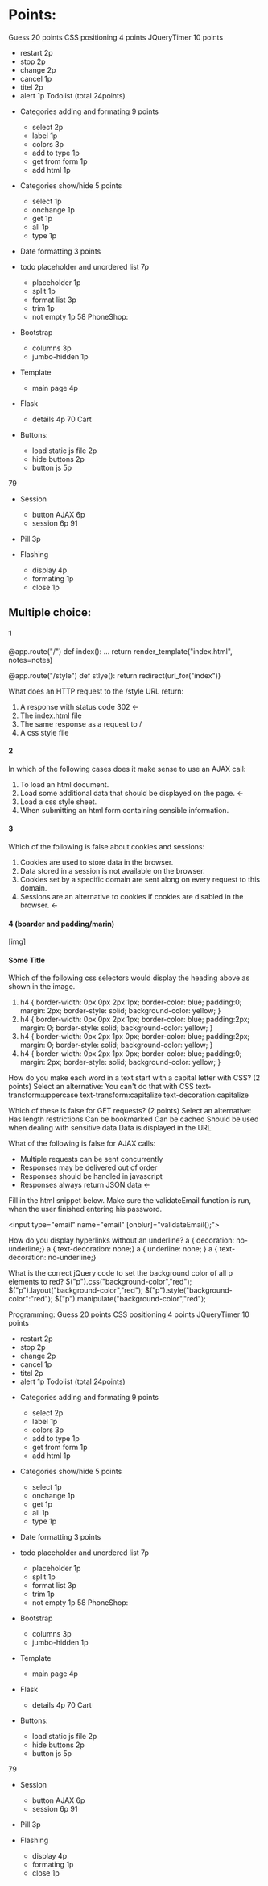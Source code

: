 # Points:
Guess 20 points
CSS positioning 4 points
JQueryTimer 10 points
* restart   2p
* stop      2p
* change    2p
* cancel    1p
* titel     2p
* alert     1p
Todolist  (total 24points)
- Categories adding and formating 9 points
    * select        2p
    * label         1p
    * colors        3p
    * add to type   1p
    * get from form 1p
    * add html      1p
    
- Categories show/hide 5 points
    * select        1p
    * onchange      1p
    * get           1p
    * all           1p
    * type          1p
- Date formatting 3 points
- todo placeholder and unordered list  7p
    * placeholder   1p
    * split         1p
    * format list   3p
    * trim          1p
    * not empty     1p
58
PhoneShop:
- Bootstrap
    * columns      3p
    * jumbo-hidden 1p
- Template
    * main page    4p
- Flask
    * details<id>  4p
70
Cart
- Buttons:
    * load static js file 2p
    * hide buttons 2p
    * button js    5p

79
- Session
    * button AJAX  6p
    * session      6p
91
- Pill             3p

- Flashing
    * display      4p
    * formating    1p
    * close        1p

## Multiple choice:
#### 1

@app.route("/")
def index():
    ...
    return render_template("index.html", notes=notes)

@app.route("/style")
def stlye():
    return redirect(url_for("index"))

What does an HTTP request to the /style URL return:
1. A response with status code 302 <-
2. The index.html file
3. The same response as a request to /
4. A css style file

#### 2

In which of the following cases does it make sense to use an AJAX call:
1. To load an html document.
2. Load some additional data that should be displayed on the page. <-
3. Load a css style sheet.
4. When submitting an html form containing sensible information.

#### 3 

Which of the following is false about cookies and sessions:
1. Cookies are used to store data in the browser.
2. Data stored in a session is not available on the browser.
3. Cookies set by a specific domain are sent along on every request to this domain.
4. Sessions are an alternative to cookies if cookies are disabled in the browser. <-

#### 4 (boarder and padding/marin)

[img]

<h4>Some Title</h4>

Which of the following css selectors would display the heading above as shown in the image.
1. h4 {
            border-width: 0px 0px 2px 1px;
            border-color: blue;
            padding:0;
            margin: 2px;
            border-style: solid;
            background-color: yellow;
        }
2. h4 {
            border-width: 0px 0px 2px 1px;
            border-color: blue;
            padding:2px;
            margin: 0;
            border-style: solid;
            background-color: yellow;
        }
3. h4 {
            border-width: 0px 2px 1px 0px;
            border-color: blue;
            padding:2px;
            margin: 0;
            border-style: solid;
            background-color: yellow;
        }
4. h4 {
            border-width: 0px 2px 1px 0px;
            border-color: blue;
            padding:0;
            margin: 2px;
            border-style: solid;
            background-color: yellow;
        }

How do you make each word in a text start with a capital letter with CSS? (2 points)
Select an alternative:
You can't do that with CSS 
text-transform:uppercase 
text-transform:capitalize 
text-decoration:capitalize

Which of these is false for GET requests? (2 points)
Select an alternative:
Has length restrictions
Can be bookmarked
Can be cached
Should be used when dealing with sensitive data 
Data is displayed in the URL

What of the following is false for AJAX calls:
- Multiple requests can be sent concurrently
- Responses may be delivered out of order
- Responses should be handled in javascript
- Responses always return JSON data <-

Fill in the html snippet below.
Make sure the validateEmail function is run, when the user finished entering his password.

<input type="email" name="email" [onblur]="validateEmail();">

How do you display hyperlinks without an underline?
a { decoration: no-underline;}
a { text-decoration: none;}
a { underline: none; }
a { text-decoration: no-underline;}

What is the correct jQuery code to set the background color of all p elements to red?
$("p").css("background-color","red");
$("p").layout("background-color","red");
$("p").style("background-color":"red");
$("p").manipulate("background-color","red");


Programming:
Guess 20 points
CSS positioning 4 points
JQueryTimer 10 points
* restart   2p
* stop      2p
* change    2p
* cancel    1p
* titel     2p
* alert     1p
Todolist  (total 24points)
- Categories adding and formating 9 points
    * select        2p
    * label         1p
    * colors        3p
    * add to type   1p
    * get from form 1p
    * add html      1p
    
- Categories show/hide 5 points
    * select        1p
    * onchange      1p
    * get           1p
    * all           1p
    * type          1p
- Date formatting 3 points
- todo placeholder and unordered list  7p
    * placeholder   1p
    * split         1p
    * format list   3p
    * trim          1p
    * not empty     1p
58
PhoneShop:
- Bootstrap
    * columns      3p
    * jumbo-hidden 1p
- Template
    * main page    4p
- Flask
    * details<id>  4p
70
Cart
- Buttons:
    * load static js file 2p
    * hide buttons 2p
    * button js    5p

79
- Session
    * button AJAX  6p
    * session      6p
91
- Pill             3p

- Flashing
    * display      4p
    * formating    1p
    * close        1p
